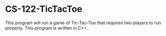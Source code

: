 # CS-122-TicTacToe
This program will run a game of Tic-Tac-Toe that requires
	two players to run properly. This program is written in C++.
